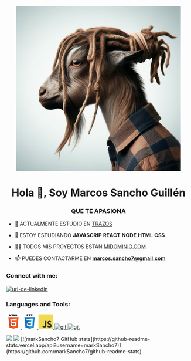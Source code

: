 <!-- ![Imagen decorativa de tu perfil](https://raw.githubusercontent.com/markSancho7/markSancho7/main/mini.jpg) -->

<div align = "center">
<img src='https://raw.githubusercontent.com/markSancho7/markSancho7/main/mini.jpg'>
</div>

<!-- Generado con https://rahuldkjain.github.io/gh-profile-readme-generator/ -->
<h1 align="center">Hola 👋, Soy Marcos Sancho Guillén</h1>
<h3 align="center">QUE TE APASIONA</h3>

<!-- - 🔭 ACTUALMENTE TRABAJO EN [NOMBRE DEL PROYECTO](URL-DEL-PROYECTO) -->
- 🔭 ACTUALMENTE ESTUDIO EN [TRAZOS](https://trazos.net/?campaign=Marca&content=464355507358&keyword=trazos&gad_source=1&gclid=Cj0KCQiAoeGuBhCBARIsAGfKY7xUSKn9v4J7GlP3xn_VVuv8fZqGd7tSdinQAevArFTRgHQ3W4fTtnIaAo4NEALw_wcB)

- 🌱 ESTOY ESTUDIANDO **JAVASCRIP** **REACT** **NODE** **HTML** **CSS**

- 👨‍💻 TODOS MIS PROYECTOS ESTÁN [MIDOMINIO.COM](MIDOMINIO.COM)

- 📫 PUEDES CONTACTARME EN **marcos.sancho7@gmail.com**

<h3 align="left">Connect with me:</h3>
<p align="left">
  <!-- <a href="https://codepen.io/url-de-codepen" target="blank">
      <img align="center" src="https://raw.githubusercontent.com/rahuldkjain/github-profile-readme-generator/master/src/images/icons/Social/codepen.svg" alt="url-de-codepen" height="30" width="40" />
  </a> -->

  <!-- <a href="https://dev.to/url-de-devto" target="blank">
    <img align="center" src="https://raw.githubusercontent.com/rahuldkjain/github-profile-readme-generator/master/src/images/icons/Social/devto.svg" alt="url-de-devto" height="30" width="40" />
  </a> -->

  <!-- <a href="https://twitter.com/url-de-twitter" target="blank">
      <img align="center" src="https://raw.githubusercontent.com/rahuldkjain/github-profile-readme-generator/master/src/images/icons/Social/twitter.svg" alt="url-de-twitter" height="30" width="40" />
  </a> -->

  <a href="https://www.linkedin.com/in/marcos-sancho-guillen-5386452a6/" target="blank">
      <img align="center" src="https://raw.githubusercontent.com/rahuldkjain/github-profile-readme-generator/master/src/images/icons/Social/linked-in-alt.svg" alt="url-de-linkedin" height="30" width="40" />
  </a>
</p>

<h3 align="left">Languages and Tools:</h3>
<p align="left">

 <a href="https://www.w3.org/html/" target="_blank" rel="noreferrer">
      <img src="https://raw.githubusercontent.com/devicons/devicon/master/icons/html5/html5-original-wordmark.svg" alt="html5" width="40" height="40"/> 
</a> 
<a href="https://www.w3.org/Style/CSS/" target="_blank" rel="noreferrer"> 
    <img src="https://raw.githubusercontent.com/devicons/devicon/master/icons/css3/css3-original-wordmark.svg" alt="css3" width="40" height="40"/> 
</a>

<a href="https://developer.mozilla.org/en-US/docs/Web/JavaScript" target="_blank" rel="noreferrer"> 
  <img src="https://raw.githubusercontent.com/devicons/devicon/master/icons/javascript/javascript-original.svg" alt="javascript" width="40" height="40"/> 
</a>

 <a href="https://git-scm.com/" target="_blank" rel="noreferrer"> 
    <img src="https://www.vectorlogo.zone/logos/git-scm/git-scm-icon.svg" alt="git" width="40" height="40"/> 
 </a>

 <a href="https://git-scm.com/" target="_blank" rel="noreferrer"> 
    <img src="https://cdn4.iconfinder.com/data/icons/logos-3/600/React.js_logo-512.png" alt="git" width="40" height="40"/> 
 </a>
 <p>
   <img src="https://github-readme-stats.vercel.app/api?username=markSancho7"/>
   <img src="https://github.com/markSancho7/github-readme-stats"/>
    [![markSancho7 GitHub stats](https://github-readme-stats.vercel.app/api?username=markSancho7)](https://github.com/markSancho7/github-readme-stats)
 </p>


  <!-- <a href="https://getbem.com/">
      <img src="http://jennyknuth.com/wp-content/uploads/2018/03/BEM-1.png" target="_blank" rel="noreferrer" width="40" height="40" alt="BEM metodology">
  </a> -->

  <!-- <a href="https://sass-lang.com/">
      <img src="https://upload.wikimedia.org/wikipedia/commons/thumb/9/96/Sass_Logo_Color.svg/2560px-Sass_Logo_Color.svg.png" target="_blank" rel="noreferrer" width="40" alt="BEM metodology">
  </a> -->
